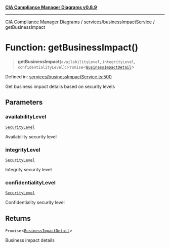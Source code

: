 [**CIA Compliance Manager Diagrams v0.8.9**](../../../README.md)

***

[CIA Compliance Manager Diagrams](../../../modules.md) / [services/businessImpactService](../README.md) / getBusinessImpact

# Function: getBusinessImpact()

> **getBusinessImpact**(`availabilityLevel`, `integrityLevel`, `confidentialityLevel`): `Promise`\<[`BusinessImpactDetail`](../../../types/interfaces/BusinessImpactDetail.md)\>

Defined in: [services/businessImpactService.ts:500](https://github.com/Hack23/cia-compliance-manager/blob/e1ae27dd41c4ccea8a13cdec993022242a97dce3/src/services/businessImpactService.ts#L500)

Get business impact details based on security levels

## Parameters

### availabilityLevel

[`SecurityLevel`](../../../types/cia/type-aliases/SecurityLevel.md)

Availability security level

### integrityLevel

[`SecurityLevel`](../../../types/cia/type-aliases/SecurityLevel.md)

Integrity security level

### confidentialityLevel

[`SecurityLevel`](../../../types/cia/type-aliases/SecurityLevel.md)

Confidentiality security level

## Returns

`Promise`\<[`BusinessImpactDetail`](../../../types/interfaces/BusinessImpactDetail.md)\>

Business impact details

